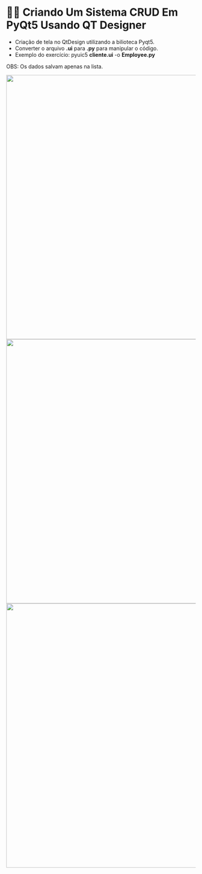 # 👨‍💻️ Criando Um Sistema CRUD Em PyQt5 Usando QT Designer

- Criação de tela no QtDesign utilizando a bilioteca Pyqt5.<br/> 
- Converter o arquivo <b>.ui</b> para <b>.py</b> para manipular o código.<br/>
- Exemplo do exercício:  pyuic5 <b>cliente.ui</b> -o <b>Employee.py</b>

OBS: Os dados salvam apenas na lista.



<img width="700" align="center" src="https://github.com/JoanesAraujo/Joanes_Screenshot/blob/master/imagens_crud/CRUD-SO-TELAS/Sem%20t%C3%ADtulo.png">
<img width="700" align="center" src="https://github.com/JoanesAraujo/Joanes_Screenshot/blob/master/imagens_crud/CRUD-SO-TELAS/Sem%20t%C3%ADtulo2.png">
<img width="700" align="center" src="https://github.com/JoanesAraujo/Joanes_Screenshot/blob/master/imagens_crud/CRUD-SO-TELAS/Sem%20t%C3%ADtulo3.png">
